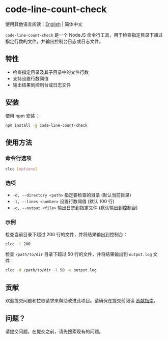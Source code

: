 # code-line-count-check

使用其他语言阅读：[English](./READNE.md) | 简体中文

`code-line-count-check` 是一个 NodeJS 命令行工具，用于检查指定目录下超过指定行数的文件，并输出控制台日志或日志文件。

## 特性

- 检查指定目录及其子目录中的文件行数
- 支持设置行数阈值
- 输出结果到控制台或日志文件

## 安装

使用 npm 安装：

```bash
npm install -g code-line-count-check
```

## 使用方法

### 命令行选项

```bash
clcc [options]
```

### 选项

- `-d, --directory <path>` 指定要检查的目录 (默认当前目录)
- `-l, --lines <number>` 设置行数阈值 (默认 100 行)
- `-o, --output <file>` 输出日志到指定文件 (默认输出到控制台)

### 示例

检查当前目录下超过 200 行的文件，并将结果输出到控制台：

```bash
clcc -l 200
```

检查 `/path/to/dir` 目录下超过 50 行的文件，并将结果输出到 `output.log` 文件：

```bash
clcc -d /path/to/dir -l 50 -o output.log
```

## 贡献

欢迎提交问题和拉取请求来帮助改进此项目。请确保在提交前阅读 [贡献指南](CONTRIBUTING.md)。

## 问题？

请提交问题。在提交之前，请先搜索现有的问题。
